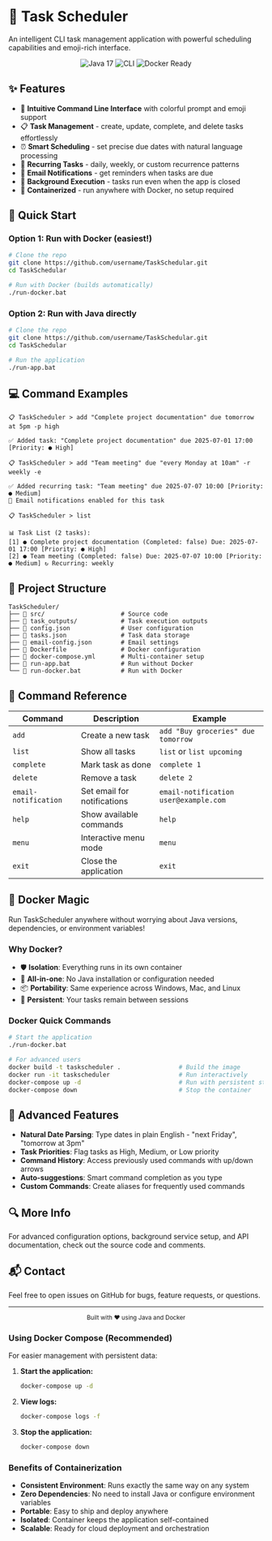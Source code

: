 # 📆 Task Scheduler

An intelligent CLI task management application with powerful scheduling capabilities and emoji-rich interface.

<div align="center">
  <img src="https://img.shields.io/badge/Java-17-orange?style=for-the-badge&logo=java" alt="Java 17"/>
  <img src="https://img.shields.io/badge/Platform-CLI-blue?style=for-the-badge" alt="CLI"/>
  <img src="https://img.shields.io/badge/Docker-Ready-2496ED?style=for-the-badge&logo=docker" alt="Docker Ready"/>
</div>

## ✨ Features

- 🚀 **Intuitive Command Line Interface** with colorful prompt and emoji support
- 📋 **Task Management** - create, update, complete, and delete tasks effortlessly
- ⏰ **Smart Scheduling** - set precise due dates with natural language processing
- 🔄 **Recurring Tasks** - daily, weekly, or custom recurrence patterns
- 📱 **Email Notifications** - get reminders when tasks are due
- 🤖 **Background Execution** - tasks run even when the app is closed
- 🐳 **Containerized** - run anywhere with Docker, no setup required

## 🚀 Quick Start

### Option 1: Run with Docker (easiest!)
```bash
# Clone the repo
git clone https://github.com/username/TaskSchedular.git
cd TaskSchedular

# Run with Docker (builds automatically)
./run-docker.bat
```

### Option 2: Run with Java directly
```bash
# Clone the repo
git clone https://github.com/username/TaskSchedular.git
cd TaskSchedular

# Run the application
./run-app.bat
```

## 💻 Command Examples

```
📋 TaskScheduler > add "Complete project documentation" due tomorrow at 5pm -p high

✅ Added task: "Complete project documentation" due 2025-07-01 17:00 [Priority: ● High]

📋 TaskScheduler > add "Team meeting" due "every Monday at 10am" -r weekly -e

✅ Added recurring task: "Team meeting" due 2025-07-07 10:00 [Priority: ● Medium]
📧 Email notifications enabled for this task

📋 TaskScheduler > list

📊 Task List (2 tasks):
[1] ● Complete project documentation (Completed: false) Due: 2025-07-01 17:00 [Priority: ● High]
[2] ● Team meeting (Completed: false) Due: 2025-07-07 10:00 [Priority: ● Medium] ↻ Recurring: weekly
```

## 📁 Project Structure

```
TaskScheduler/
├── 📂 src/                     # Source code
├── 📂 task_outputs/            # Task execution outputs
├── 📄 config.json              # User configuration
├── 📄 tasks.json               # Task data storage
├── 📄 email-config.json        # Email settings
├── 🐳 Dockerfile               # Docker configuration
├── 🐳 docker-compose.yml       # Multi-container setup
├── 📜 run-app.bat              # Run without Docker
└── 🐳 run-docker.bat           # Run with Docker
```

## 📝 Command Reference

| Command | Description | Example |
|---------|-------------|---------|
| `add` | Create a new task | `add "Buy groceries" due tomorrow` |
| `list` | Show all tasks | `list` or `list upcoming` |
| `complete` | Mark task as done | `complete 1` |
| `delete` | Remove a task | `delete 2` |
| `email-notification` | Set email for notifications | `email-notification user@example.com` |
| `help` | Show available commands | `help` |
| `menu` | Interactive menu mode | `menu` |
| `exit` | Close the application | `exit` |


## 🐳 Docker Magic

Run TaskScheduler anywhere without worrying about Java versions, dependencies, or environment variables!

### Why Docker?

- 🛡️ **Isolation**: Everything runs in its own container
- 🧩 **All-in-one**: No Java installation or configuration needed
- 📦 **Portability**: Same experience across Windows, Mac, and Linux
- 🔄 **Persistent**: Your tasks remain between sessions

### Docker Quick Commands

```bash
# Start the application
./run-docker.bat

# For advanced users
docker build -t taskscheduler .                # Build the image
docker run -it taskscheduler                   # Run interactively
docker-compose up -d                           # Run with persistent storage
docker-compose down                            # Stop the container
```

## 🧩 Advanced Features

- **Natural Date Parsing**: Type dates in plain English - "next Friday", "tomorrow at 3pm"
- **Task Priorities**: Flag tasks as High, Medium, or Low priority
- **Command History**: Access previously used commands with up/down arrows
- **Auto-suggestions**: Smart command completion as you type
- **Custom Commands**: Create aliases for frequently used commands

## 🔍 More Info

For advanced configuration options, background service setup, and API documentation, check out the source code and comments.

## 📬 Contact

Feel free to open issues on GitHub for bugs, feature requests, or questions.

---

<div align="center">
  <sub>Built with ❤️ using Java and Docker</sub>
</div>

### Using Docker Compose (Recommended)

For easier management with persistent data:

1. **Start the application:**
   ```bash
   docker-compose up -d
   ```

2. **View logs:**
   ```bash
   docker-compose logs -f
   ```

3. **Stop the application:**
   ```bash
   docker-compose down
   ```

### Benefits of Containerization

- **Consistent Environment**: Runs exactly the same way on any system
- **Zero Dependencies**: No need to install Java or configure environment variables
- **Portable**: Easy to ship and deploy anywhere
- **Isolated**: Container keeps the application self-contained
- **Scalable**: Ready for cloud deployment and orchestration